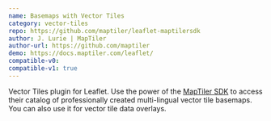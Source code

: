 ```yaml
---
name: Basemaps with Vector Tiles
category: vector-tiles
repo: https://github.com/maptiler/leaflet-maptilersdk
author: J. Lurie | MapTiler
author-url: https://github.com/maptiler
demo: https://docs.maptiler.com/leaflet/
compatible-v0:
compatible-v1: true
---
```


Vector Tiles plugin for Leaflet. Use the power of the [MapTiler SDK](https://docs.maptiler.com/sdk-js/) to access their catalog of professionally created multi-lingual vector tile basemaps. You can also use it for vector tile data overlays.
